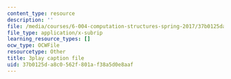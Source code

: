 ```yaml
---
content_type: resource
description: ''
file: /media/courses/6-004-computation-structures-spring-2017/37b0125da8c0562f801af38a5d0e8aaf_Teo5DweypWU.vtt
file_type: application/x-subrip
learning_resource_types: []
ocw_type: OCWFile
resourcetype: Other
title: 3play caption file
uid: 37b0125d-a8c0-562f-801a-f38a5d0e8aaf
---
```

